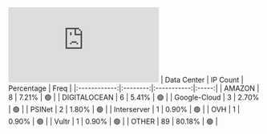 ![Diagramm](https://github.com/obajay/StateSync-snapshots/blob/main/Projects/Kyve/1/README.md)
| Data Center | IP Count | Percentage | Freq |
|:------------:|:--------:|:-----------:|:-----:|
| AMAZON | 8 | 7.21% | 🟢 |
| DIGITALOCEAN | 6 | 5.41% | 🟢 |
| Google-Cloud | 3 | 2.70% | 🟢 |
| PSINet | 2 | 1.80% | 🟢 |
| Interserver | 1 | 0.90% | 🟢 |
| OVH | 1 | 0.90% | 🟢 |
| Vultr | 1 | 0.90% | 🟢 |
| OTHER | 89 | 80.18% | 🟢 |